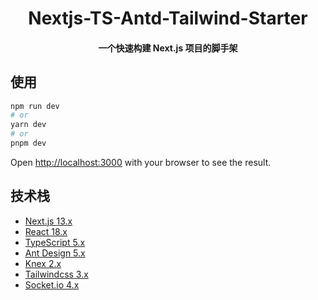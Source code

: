 <h1 align="center">
   Nextjs-TS-Antd-Tailwind-Starter
</h1>

<h4 align="center">
  一个快速构建 Next.js 项目的脚手架
</h4>

## 使用

```bash
npm run dev
# or
yarn dev
# or
pnpm dev
```

Open [http://localhost:3000](http://localhost:3000) with your browser to see the result.

## 技术栈

- [Next.js 13.x](https://nextjs.org/)
- [React 18.x](https://reactjs.org/)
- [TypeScript 5.x](https://www.typescriptlang.org/)
- [Ant Design 5.x](https://ant-design.antgroup.com/)
- [Knex 2.x](https://knexjs.org/)
- [Tailwindcss 3.x](https://tailwindcss.com/)
- [Socket.io 4.x](https://socket.io/)
